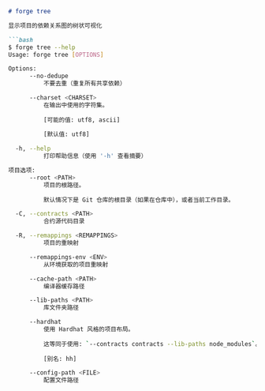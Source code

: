 ```markdown
# forge tree

显示项目的依赖关系图的树状可视化

```bash
$ forge tree --help
Usage: forge tree [OPTIONS]

Options:
      --no-dedupe
          不要去重（重复所有共享依赖）

      --charset <CHARSET>
          在输出中使用的字符集。
          
          [可能的值: utf8, ascii]
          
          [默认值: utf8]

  -h, --help
          打印帮助信息（使用 '-h' 查看摘要）

项目选项:
      --root <PATH>
          项目的根路径。
          
          默认情况下是 Git 仓库的根目录（如果在仓库中），或者当前工作目录。

  -C, --contracts <PATH>
          合约源代码目录

  -R, --remappings <REMAPPINGS>
          项目的重映射

      --remappings-env <ENV>
          从环境获取的项目重映射

      --cache-path <PATH>
          编译器缓存路径

      --lib-paths <PATH>
          库文件夹路径

      --hardhat
          使用 Hardhat 风格的项目布局。
          
          这等同于使用: `--contracts contracts --lib-paths node_modules`。
          
          [别名: hh]

      --config-path <FILE>
          配置文件路径
```
```